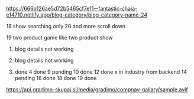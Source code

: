 

https://666b126ae5d72b5465cf7e11--fantastic-chaja-e14710.netlify.app/blog-category/blog-category-name-24


18
show searching only 20 and more scroll down

19 two product game like two product show

1. blog details not working
2. blog details not working

3.  done
4   done
9 pending
10 done
12 done x in industry from backend
14  pending
16 done
18 done
19 done


https://api.gradimo-skupaj.si/media/gradimo/compnay-gallary/sample.avif



